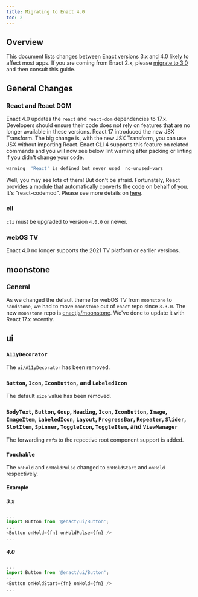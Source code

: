 ```yaml
---
title: Migrating to Enact 4.0
toc: 2
---
```


## Overview
This document lists changes between Enact versions 3.x and 4.0 likely to affect most apps.  If you
are coming from Enact 2.x, please [migrate to 3.0](./migrating-to-enact-3.md) and then consult
this guide.

## General Changes

### React and React DOM
Enact 4.0 updates the `react` and `react-dom` dependencies to 17.x.  Developers should ensure
their code does not rely on features that are no longer available in these versions.
React 17 introduced the new JSX Transform. The big change is, with the new JSX Transform,
you can use JSX without importing React. Enact CLI 4 supports this feature on related commands
and you will now see below lint warning after packing or linting if you didn't change your code.

```js
warning  'React' is defined but never used  no-unused-vars
```

Well, you may see lots of them! But don't be afraid. Fortunately, React provides a module that automatically converts the code on behalf of you. It's "react-codemod". Please see more details on [here](https://reactjs.org/blog/2020/09/22/introducing-the-new-jsx-transform.html#removing-unused-react-imports.).

### cli
`cli` must be upgraded to version `4.0.0` or newer.

### webOS TV
Enact 4.0 no longer supports the 2021 TV platform or earlier versions.

## moonstone

### General
As we changed the default theme for webOS TV from `moonstone` to `sandstone`, we had to move
`moonstone` out of `enact` repo since `3.3.0`.
The new `moonstone` repo is [enactjs/moonstone](https://github.com/enactjs/moonstone).
We've done to update it with React 17.x recently.

## ui

### `A11yDecorator`
The `ui/A11yDecorator` has been removed.

### `Button`, `Icon`, `IconButton`, and `LabeledIcon`
The default `size` value has been removed.

### `BodyText`, `Button`, `Goup`, `Heading`, `Icon`, `IconButton`, `Image`, `ImageItem`, `LabeledIcon`, `Layout`, `ProgressBar`, `Repeater`, `Slider`, `SlotItem`, `Spinner`, `ToggleIcon`, `ToggleItem`, and `ViewManager`
The forwarding `ref`s to the repective root component support is added.

### `Touchable`
The `onHold` and `onHoldPulse` changed to `onHoldStart` and `onHold` respectively.

#### Example
##### 3.x
```js
...
import Button from '@enact/ui/Button';
...
<Button onHold={fn} onHoldPulse={fn} />
...
```
##### 4.0
```js
...
import Button from '@enact/ui/Button';
...
<Button onHoldStart={fn} onHold={fn} />
...
```
